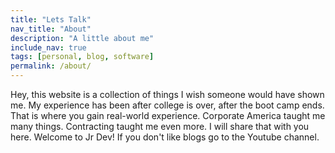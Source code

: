 ```yaml
---
title: "Lets Talk"
nav_title: "About"
description: "A little about me"
include_nav: true
tags: [personal, blog, software]
permalink: /about/
---
```


Hey, this website is a collection of things I wish someone would have shown me. My experience has been after college is over, after the boot camp ends. That is where you gain real-world experience. Corporate America taught me many things. Contracting taught me even more. I will share that with you here. Welcome to Jr Dev! If you don't like blogs go to the Youtube channel.
